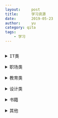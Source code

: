 ```yaml
---
layout:     post
title:      学习资源
date:       2019-05-23
author:     yu
category: qita
tags:
    - 学习
---
```


<pre>
<div id="container">
<details>
<summary>IT类</summary>
Python学习者大礼包 https://pan.baidu.com/s/1tgEK4d5qaIQkfHVaCTcElQ 提取码：d98b
《Python基础教程》
2019Python初识与职业发展 https://pan.baidu.com/s/1vxPjn5BVaTVfmUY6-_0nIw
Python教程-Python从入门到精通（小白必看） https://pan.baidu.com/s/1ddAX15I8dWJvueM6Ncz2Bg
《Python进阶教程》
Python教程-最经典的Django教程 https://pan.baidu.com/s/1aeLw6M30nyuJreyDSayI2Q
Python教程-最经典的Flask框架入门 https://pan.baidu.com/s/1xW5qsmybjTYqh0gVGrZ8RA
《Python高级教程》
Python教程-数据分析入门教程（热门推荐） https://pan.baidu.com/s/1Mz24qiHVKoqMDqWFCM83lQ
《Python工具》
Python相关软件 https://pan.baidu.com/s/1-f9M8XGQDDyEzB_Igl__kA
《HTML5基础》
2019Web前端初识与职业发展 https://pan.baidu.com/s/1B_3-7k3br5Ycix1cwDAkRQ
Web前端教程-页面布局与设备适配 https://pan.baidu.com/s/1B_I9MpIEJzgi76tybHDmIg
Web前端教程-Web前端小白入门 https://pan.baidu.com/s/1wFw8BLqAvVj8TsE8fZcmFg
Web前端教程-页面布局经典案例 https://pan.baidu.com/s/1r-jX6gfU6D46rb39CCYr9A
Web前端教程-JavaScript课程视频 https://pan.baidu.com/s/1N6UMt2L6AF4z0ft9hOwICw
Web前端教程-JavaScript经典案例 https://pan.baidu.com/s/113aG9Aur8hWI3L3sLD6JVA
2019Web前端教程-VUE服务器端渲染之NUXT实战 https://pan.baidu.com/s/1xM2wwLHAFTaVqdC53YtQ1Q
2019Web前端教程-React服务器端渲染之NextJS实战 https://pan.baidu.com/s/1asuWvS2_EdrqsGCoSJsw1Q
2019Web前端教程-GraphQL入门到精通 https://pan.baidu.com/s/140yFksbRYpFhcjRpvWuK_Q
Web前端教程-Web前端框架课程 https://pan.baidu.com/s/1fHOeZSM9mOKp3mvqDQbsUA
Web前端教程-node.js从入门到精通 https://pan.baidu.com/s/1seMgfk1IYpi304OEJGFkUA
Web前端教程-最全的react视频 https://pan.baidu.com/s/1mgZmrNlprM8oy7WyTahIdg
Web前端教程-Angular4从入门到实战 https://pan.baidu.com/s/1OouM_bUD4emOmWOHufVmBA
Web前端教程-Touch从基础应用到实战 https://pan.baidu.com/s/1WOYbRlbirbq00q25PHnZcA
Web前端教程-微信小程序项目实战 https://pan.baidu.com/s/186eMnVkyNpRK3veV2Z4rhw
Web前端教程-混合开发实战讲解 https://pan.baidu.com/s/1WkGWJwJ0h4e_NzdxA22LDQ
Web前端教程-Vue组件之手机通讯录实战 https://pan.baidu.com/s/15dOMxIU_wuD8gtHNsOUQhg
Web前端教程-零基础快速入门开发小程序 https://pan.baidu.com/s/1gInFYhwPZDy8lKStzN43FQ
Web前端教程-用面向对象打造迷你Vue框架 https://pan.baidu.com/s/16PxxLisrs9aNZHPhzK51PQ
Web前端教程-Web前端项目精讲 https://pan.baidu.com/s/1jW6IySV6tAfTDZF85ubAHA
《JAVA基础》
2019Java初识与职业发展 https://pan.baidu.com/s/1rCPncEyQHehIPgNQBEvcXQ
2019Java工具教程 https://pan.baidu.com/s/1GCcFrHKasteIl9XCNrr0Gg
Java教程-Java从入门到精通（小白必看） https://pan.baidu.com/s/1nKcYNVAa2GvXvFz2AnRXcA
--进阶
Java教程-Html和CSS基础 https://pan.baidu.com/s/1G8Rek8a92skCYpIi_i8KeA
Java教程-EasyUI框架入门 https://pan.baidu.com/s/1LiVA5MyRsd0t9LckAqpYSg
Java教程-Web实战入门 https://pan.baidu.com/s/1wJIyZPQm3yQPil10fxcZmw
Java教程-ElasticSearch6入门 https://pan.baidu.com/s/1oiY7r0K5Fapt-ko6YN6q4A
Java教程-Hibernate框架从入门到实战 https://pan.baidu.com/s/1w7pr6bkN2GC_ZdWx0nTgyw
Java教程-2天学会spring框架 https://pan.baidu.com/s/17UTqNqHo7aia8-SehRw6Hg
Java教程-3天学会SpringMVC框架 https://pan.baidu.com/s/1c5ICHS0lAT7eF9kLcILbfA
Java教程-容灾项目从入门到实战 https://pan.baidu.com/s/1mSOFO8VG8BEmt6uQSPmjHA
Java教程-Mybatis框架从入门到实战 https://pan.baidu.com/s/1XbzhXIa1EdRNkVxYlh6fgQ
Java教程-Spring框架实战 https://pan.baidu.com/s/1AJrTpBn0T3aYWTzCY3qDpA
Java教程-Jpa框架实战教程 https://pan.baidu.com/s/1x0jrV-jg1FuFWVO72buOIw
Java教程-Maven框架实战教程 https://pan.baidu.com/s/1h46W7U0h5U6lWtkywHbUIQ
Java教程-Shiro框架从入门到实战 https://pan.baidu.com/s/14Lh5E0WFAK2n1ICbqis1ow
Java教程-SSM框架从入门到实战 https://pan.baidu.com/s/1-FMMYjuJ6DFsJCVa8mSGZA
Java教程-自定义框架实战 https://pan.baidu.com/s/101RH4HZ1_VmVIOhys1Hjtg
《JAVA高级》
2019Java教程-Java微服务架构(SpringBoot+SpringCloud) https://pan.baidu.com/s/1A6HfYaFbRRTDzNoA5odtqg
2019Java教程-Java微服务架构(SpringBoot+Dubbo+Zookeeper) https://pan.baidu.com/s/1GzHTsMVZVjg8ybvMXXwV4Q
Java教程-cas单点登录解决方案 https://pan.baidu.com/s/1IwKwBO7PzukqruflrhGGVg
Java教程-dubbo+zookeeper分布式系统架构基础 https://pan.baidu.com/s/1I-WGYaEhmRGkV_jczDboiw
Java教程-分布式基础知识点教程 https://pan.baidu.com/s/1B8PQh6ZuUbFDB2Z33QvtNA
Java教程-互联网金融P2P实战教程 https://pan.baidu.com/s/1Fkt_G3d7E8Wzs1oi_TMrvw
Java教程-自定义ORM、MVC框架实战 https://pan.baidu.com/s/1cpwwV2gl5UaUegndtQQc9g
Java教程-一天学会Git视频教程 https://pan.baidu.com/s/1-C1kDVTRYG5c7rwOWMjPCQ
Java教程-一天学会SVN视频教程 https://pan.baidu.com/s/1QBs_kIImKWPDEzSSD6qZQg
Java教程-Java微服务架构实战 https://pan.baidu.com/s/1m2E_kP8qsbWj9a0whN1o3w
Java教程-SpringBatch批处理实战 https://pan.baidu.com/s/13uOzcM6noaNvWqMEGldUgw
Java教程-SpringBoot实战 https://pan.baidu.com/s/1UffBBNjZr8BnPbA5UIyr1g
Java教程-SpringCloud全套视频（热门推荐） https://pan.baidu.com/s/16Zo0FtFuhfdojq923JrEew
Java教程-分布式环境搭建教程（热门推荐） https://pan.baidu.com/s/1Nze92fyWiz6pCvH6Ty-lsQ
Java教程-详解微信公众号视频教程 https://pan.baidu.com/s/1gS1_nWKzQVvzagDZt_pmTA
Java教程-详解微信支付入门教程 https://pan.baidu.com/s/1cLpTAzz4gcH4kJHst55Y4w
《java培训正式班笔记文档+同步讲解视频》 https://pan.baidu.com/s/1xo2NmIySotkMBmxPeKLfxQ提取码: qssx
《新手Java基础到入门基础301课》本Java视频不仅适合没有任何编程经验小白，又适合想巩固Java核心技术的上班一族 https://pan.baidu.com/s/1iOvJApyzj9GlrfA1zgzJEg 提取码: bkiy 备用网盘https://pan.baidu.com/s/1hAOp1H2_pwgqVJ9kduzURQ
《某宝买的10000份网站模板打包》这个是非常不错的网站模板，一共有10000份，包含了多个不同的行业，如果你正好需要这个模板的话就可以看看！https://pan.baidu.com/s/1gb8CYl3dC4sw_emU85uePg
《跟着360架构师学习Shell脚本编程》作为运维开发的小伙伴，这门课千万不要错过。https://pan.baidu.com/s/1JHofuj4MDxNsChvAKpJi4g 提取码：3or9
《设计、开发软件大全》包含37项软件各个版本共计500G以上 https://pan.baidu.com/s/1z3hesz5Rlb80zVfaVpLjYQ 提取码：rxyp
《1000份小程序开发教程及素材》https://pan.baidu.com/s/1wTMmsrS9-pgyfi300eQpxw 密码：y3wn
《初级前端找工作面试福利经验》https://pan.baidu.com/s/1gBapjS_YaKFtnfIlE99jkQ 提取码: 1gvc
《Android（安卓）开发全套教程》https://pan.baidu.com/s/1cleUbKr58pi6hUkXPFAh0A提取码：c266
《极客学院Android开发教程》https://pan.baidu.com/s/1gTyNMyFc8SH7-DK5LhNJZg提取密码：dxub
《编程开发大礼包视频（300G+）》https://pan.baidu.com/s/195etNSciWMD01OJcBp27gA提取码：1g2f
《上海交通大学全计算机专业课程教学视频》https://pan.baidu.com/s/1c0OrkQ0
《C++视频教程》https://pan.baidu.com/s/1esHKlAoR5mvQznJZ1UVtUQ 提取码: 6x94
《千峰全套PHP各种教程打包》https://pan.baidu.com/s/1rHC5Id48eMw9g3-f0DxwAg 提取码: f7bi
《C语言，数据结构，python，汇编语言等》比较喜欢小甲鱼的讲课方法  https://pan.baidu.com/s/1ADy1ZSX1YbF5hU1yNPGzBg 提取码：wv58
</details>
<details>
<summary>职场类</summary>
《价值99元实用管理学》https://pan.baidu.com/s/1MTEtB8xvVTtki2nK0Ojf-A 提取码: 7hpn
《新媒体运营地图》 https://pan.baidu.com/s/1R1sbu4o2pAjmCxlATqD0XQ 提取码：htmq
《价值198的马东职场B计划》 马东用三十年来的经验、洞察，为各类职场问题精准把脉，提升你的认知与方法。全面提升听众职场素质，让你了解自己、了解职场、更具备多样能力。https://pan.baidu.com/s/1li3XoMUjhV_GjVF22Jdhiw 提取码：91jc
《2018混沌商学院》https://pan.baidu.com/s/1MYrOnwkFqhcM4mEn5qZeXw 提取码：s25l
《从0开始做增长》分析互联网金融产品的亿级增长策略，讲解“增长”所蕴含的思维逻辑和各项必备能力，帮助你在“增长”这件事上掌握主动权。https://pan.baidu.com/wap/init?surl=rm7DzDIYwVdNIAS3dsOSjg 提取码: gpf5
《110份最新营销全案》https://pan.baidu.com/s/1nq_jP1EBPnDwpJzY1hl2pA 密码：lah7
《18份全球科技大会企业家演讲PPT》https://pan.baidu.com/s/1rrjIIxSHQPXYO8G9L66QKQ 密码：payg
《70份90后00后消费洞察报告》https://pan.baidu.com/s/1AV0d0mZ7njtoHSQpRgLAkg 密码：ajv4
《大中小企业管理制度和绩效方案》https://pan.baidu.com/s/1QyFIiBNefiTlquTIpLnmog 密码：apli
《97份新零售市场研究报告》https://pan.baidu.com/s/1dJ4Pw0nqaflya-ekBOzOLQ 密码：tyop
《PPT模板+教程+鬼刀原画》https://pan.baidu.com/s/1iYYduoeX0GMJnjoiLmiqxw 提取码：dmmw
《鬼刀原画4K及8K壁纸》https://pan.baidu.com/s/1Xu_mU84IJcCV1Vtw25efdA 提取码：5vb7
《200份重量级商业计划书》https://pan.baidu.com/s/14sr7l8iK0I4DmMX1DQ0mAA  密码：qgjj
《300套全周期“创业手册”》https://pan.baidu.com/s/1_5exn76S87B_IR5IP5X8mg 密码：finn
《餐饮店铺运营及管理资料》https://pan.baidu.com/s/1ap2px1Nfy4yZhAouByGkMw 密码：bwy3
《300份2017上半年最新市场研究报告》https://pan.baidu.com/s/1pa7d5wkLgUK-lODdOucpLg 密码：nqbo
700份最全股权方案：股权投融资方案、股权激励方案、股权分配、股权众筹、新三板、股权增资变更优化方案等 https://pan.baidu.com/s/16o6xAidma4IDqeBh4dahLg 密码：twog
《淘宝全套店铺运营资料》https://pan.baidu.com/s/1EFo5h-g5JPO9aihrMA9x_A 密码：haw4
《550份著名企业内部销售培训资料》https://pan.baidu.com/s/1InzB1cIRsaB3XfS7kh-sIw 密码：xxkv
《超10G，企业营销策划案例》https://pan.baidu.com/s/1MWlB4N7HYyZmk0UMW3dPmw 密码：jdgh
《7个“风口”》https://pan.baidu.com/s/13fIjGAPCH7JbmiHivMTrLw 密码：c2rk
《0~6岁CEO必备创业资料等多个文件》https://pan.baidu.com/s/1guxozkQOC1TlalTLqmHsbw 密码：o9xz
《388份人工智能与机器人BP与研究报告》https://pan.baidu.com/s/19-dYwelcitRLw9tzoPIYmA 密码：o84p
《服饰行业管理与店铺运营》https://pan.baidu.com/s/1VmYK2joHQVcddIXISnqXVg 密码：iqj9
《跨境电商全套攻略》https://pan.baidu.com/s/1X-2b1smvYG0krny-nVyjKQ 密码：zpzw
《各类合同范本大全》https://pan.baidu.com/s/1kPClgAWtBk-BECwwpHaKDg 密码：nviu
《总经理手册》https://pan.baidu.com/s/1g8EKStlPJ4TFOlPbIBsekw 密码：abvl
《做一个不一样的新媒体人 1100份》https://pan.baidu.com/s/1RDe24nx6t7ziBsBu1aspNw 密码：zro3
《大数据研究报告 92份》https://pan.baidu.com/s/1gyz5xc1pOZpfkZ-VTcaqrg 密码：n86y
《大中小企业管理制度和绩效方案》https://pan.baidu.com/s/1Uk_xnVt9ANuzoj87yGllmA 密码：o7rv
《最全教育培训行业资料》https://pan.baidu.com/s/1taHA3W124PAY7FClncGa1Q 密码：wiug
《100份 农行业BP及研究报告》https://pan.baidu.com/s/1oNcmJvRG3M6X4D0qYneKFQ 密码：d6zp
《83份商业计划书》https://pan.baidu.com/s/1I65mxMDWRvrMSkxZI8xEAg 密码：btwb
《2017行业报告300份》https://pan.baidu.com/s/1IBf5x-sJKVFECnB4bff9Bg 密码：qyt0
《湖畔大学全套课程》https://pan.baidu.com/s/1iKJkXpzn1_gKpQmTTWNasg 密码：py6u
《146个营销推广策划案例》https://pan.baidu.com/s/1uM-0yCNCZllBSZo3G8kDfg 密码：g59n
《20000幅8大行业大公司经典广告》https://pan.baidu.com/s/1ENPcFp3QvgHV6NqvxKxjxw 密码：6bsf
《2000份市场营销手册》https://pan.baidu.com/s/1P9Q_Oua3njuFuEsWOOt4bw 密码：fo80
《电商运营和电商企业管理最新干货》https://pan.baidu.com/s/17uNkQciNPWpiVUlBJGVQkw 密码：v9s6
《214个品牌创意文案策划》https://pan.baidu.com/s/1PaIAJ0p3dwN_Q_e5rmZI7w 密码：8q4e
《3500份人力资源（HR）管理资料》https://pan.baidu.com/s/1QxNKF0q5qnAQOdv-6RTDlg 密码：0m3c
《391个 企业&品牌推介传播方案》https://pan.baidu.com/s/11JMV6NJRtXsFw6PJKOLDHA 密码：gub1
《最新生鲜水果行业运营资料》https://pan.baidu.com/s/1ZJkvg9147B7zV0PGF3kzlQ 密码：z74o
《微信营销文案策划全集（价值3万元）》https://pan.baidu.com/s/1qauj8gur5edwKkn3ikfzsw 密码：w115
《大王真电商干货包》https://pan.baidu.com/s/1QmVbLha5xuJXCaANDZu3fA 密码：r5m0
《各种行业分析报告》https://pan.baidu.com/s/1OFVzJ23SRN89twBw5V2sUQ 密码：wpce
《史上最大力度电商干货包》https://pan.baidu.com/s/1uKiEXfk4mavgv86T0EMo7w 密码：0sxg
《跨境电商全攻略》https://pan.baidu.com/s/13PLjYEU1B3rWk6NUuw4eFQ 密码：uyl5
《240份 区块链课程讲解及市场分析报告》https://pan.baidu.com/s/1xoyhUntK7Fx141kEHJp79g 密码：fi51
《300份家居、家具行业BP及研究报告》https://pan.baidu.com/s/1FuT_qNj_btnpru11BnrpMw 密码：kj70
《299元买的微信营销资料打包》这些文章都是外面高质量的营销文章，引流是非常有用的~https://pan.baidu.com/s/1RFBtK3j5rD_FJd7WbQ3vWA 提取码: 389l
《高情商沟通说话技巧36课》https://pan.baidu.com/s/1hDy0G3UTGJC-RkHrkaigxw 提取码: wxmn
  GitChat 2018付费文章教程合集 https://pan.baidu.com/s/154UmC6JHCCKkta0eIAYPBw 提取码：rnhs
《利用空余时间写作月入十万》https://pan.baidu.com/s/1oWvcTfQhB9CSKi85ZqDB5w 提取码: qfy7
</details>
<details>
<summary>教育类</summary>
《淘宝购买的，各名校教程,约550多G》https://pan.baidu.com/s/1tLx2HlyEWHR6AL8WLhWR_A 提取码：gilj
《黄西的幽默沟通课：从自卑到自信的表达艺术》从自我定位、幽默方法、实景演练三个方面，为你带来轻松实用的幽默沟通课程 https://pan.baidu.com/s/1mn2uu3n4F_tQQmTtt5jbQQ 提取码：jxo3
《北大心理学：20个策略沟通术》10大表达技巧，帮你解决生活中90%的沟通难题，说话恰到好处，在哪都能“吃得开”https://pan.baidu.com/s/119HJ4D6JjjMLOScwXa7XJA 提取码：fqi1
《价值99刘晗法律思维30讲》这是一门向所有人介绍法律智慧和法律体系演变逻辑的通识课程。教会你一开始就能避开法律风险，做大概率赚大钱的投资和行业！https://pan.baidu.com/s/1l-QFJm3o9IU1fA-PYCMxZQ 提取码：3tz4
《经济学名师陆铭：中国经济72讲》https://pan.baidu.com/s/1N8VrOIf0IK-rMsnWyk7aBw 提取码：vvwn
《2018年-2019年初级会计实务价值1050+2400元合集》https://pan.baidu.com/s/1aK1cbgfw1PPjURGa1kyu5A 提取码: u96f  https://pan.baidu.com/s/1HP4N-7OBlfqJdGiTl9M_FQ 提取码: jdfv
《薛兆丰的经济学课 得到课程分享》https://pan.baidu.com/s/1O0oPAkBNzqw0xcAq6iK9gA 提取码：emvo
《幼儿教程合集》9G，包含儿歌、书籍、教材、练习卡 https://pan.baidu.com/s/1MAy0b7QOvk7Xi5XUvv-4ow 提取码：da6q
《2019年最新版本《喜茶全套配方技术全套》完整版 内部资料》https://pan.baidu.com/s/1VZa0DOcKxAdz7In_yTbiCg 提取码：fyd0
《2019公务员考试近5年省考联考真题点睛班》https://pan.baidu.com/s/1nWtoJld5v1cQYvtE_i9WiA 密码：2Ibg
《2019《教师资格证》《综合素质》《教育知识与能力》》 https://pan.baidu.com/s/1DkvYBLagR1yASojoJ_slag 提取码：4efn
《2019省考联考2980元红领决胜班《判断推理》》https://pan.baidu.com/s/1E73Vlp5yh_RUl6mV1Ke1Aw 密码：1mB4
《2019注册税务师》https://pan.baidu.com/s/1AHVafFuiPEO_9tvE2b4-dg 提取码：nfr9
《2019二级建造师》https://pan.baidu.com/s/1WPViFKMAhCdbVUkU31KeVw 提取码：8888
《陈立客厅心理辅导》https://pan.baidu.com/s/1dYY7OIKVosKnTH7Ig-YlkQ 提取码：8888
《篮球教程20G》https://pan.baidu.com/s/10EeWNPj8nLT9_xc2E69A1w 提取码：8888
《字体设计六X脉X神剑》https://pan.baidu.com/s/1M1NGBneggBJ9s6TX4eRk7g 提取码：8888
《Zealer 199元十万会员视频》https://pan.baidu.com/s/1i7LMkGKO6yH8d-hQL7S4Sg 提取码：8888
《2019年李永乐线性代数基础班+ 强化班 修复错误版（完）》https://pan.baidu.com/s/1bI7DhZVPUcUo-5-FVfX8YQ 提取码：ogt1
《全球科技通史》全书从远古科技、古代科技、近代科技和现代科技四个部分，详细描述了几万年来农业、工业、天文、地理、生物、数学等各个领域关键性的人物、事件及意义，绘制了一幅科技驱动历史的恢宏画卷。https://pan.baidu.com/wap/init?surl=MOXs4aRD1noFF7qSxF5Qzg 提取码: purj
《2018汤家凤-真题解析班2013-2017》 https://pan.baidu.com/s/11KYrG9V6hjnlAvCxfWx08g 提取码：ar8n
《30天手绘训练零基础入门全教程》因为绘画有一套系统的美学+技法理论，馨竹是少有的即会教，又画得好的老师。 PS：2019年绘画行业非常吃香，据说淘宝手绘一张照片都得好几十，感兴趣的存~ https://pan.baidu.com/s/1IouhV4tAacz_bVCcw1n4fA 提取码：u5hf
《2018知乎精品课程》https://pan.baidu.com/s/VyyjygYCYttptb0e0WB4A 提取码：gnzc
《金蝶的全系列试用版》https://pan.baidu.com/s/15GjSdN_c6q3e_VfoT_KxKg 密码: o2vh
《第九版医学教材》https://pan.baidu.com/s/1UzHH6siIaEolS1n4RqOhiw 提取码: d488
《1-9年级英语易错题+必做题》https://pan.baidu.com/s/1NsJOHM4O1eLmUE4CDAjdtQ 提取码：yzmq
《网易云课堂-视频教程：10天精通Project项目管理 2.0版》https://pan.baidu.com/s/1zY7WAHc4aKNK2r0sY491RA 提取码: 4spv
《61儿童节精选素材包》https://pan.baidu.com/s/1X77wTtwm8OgOVFgDr2KPLQ 提取码: pfwk
《170个知乎Live 精品课程》https://pan.baidu.com/s/1qGxwD2DUK5pcIqPhTes71A 提取码：xw05
《魔方学习教程，助你从零基础到高级玩家》https://pan.baidu.com/s/1akt6C0oL1dueNTVwVA3Cpw 提取码: 52pj
《小学数学试卷汇总》https://pan.baidu.com/s/1GwQwWNc8cASSgXGCm9_JXw 提取码：akxe
《乐乐学堂——（小学初中都有）》https://pan.baidu.com/s/1iC9zqw7ODbSgvuFND4tt0g 提取码：14j3
《巧虎乐智小天地，大陆语》https://pan.baidu.com/s/1mvfDek1YoEXVmhtFA6A1vw 提取码：d0kj
《全国注册消防工程师DL葛磊案例分析》https://pan.baidu.com/s/1IHeE-kBR87QdX2zxpjxuTg 提取码：9y6r
《一天一节名校大师课，重塑你的学习力》https://pan.baidu.com/s/1B_LZMuaH_PCFXBvuVhvs2Q 提取码：mX73
《四级综合资料》https://pan.baidu.com/s/1x_DDttoxej-L2U563lLhlw 提取码: wakq
《四级历年真题》https://pan.baidu.com/s/1pbjirdT4d3unrkQtqGbrsg 提取码: znjh
《英语四六级学习资源 75g》https://pan.baidu.com/s/1pnkhRC5rJID2v4nxa1APTw 提取码：odcg
《口语》https://pan.baidu.com/s/1hoaxSWnimHufk47pAwTyrA 提取码: hdbp
《六级资料集合》https://pan.baidu.com/s/1X4RhRal5jMAR_7TTXOEWLg 提取码: 32ys
《英语学习资料https://pan.baidu.com/s/1iLiGat0M5-ODp4SGzDDyOQ 密码：3rr8
《杜云生全集 演讲视频全集》https://pan.baidu.com/s/1-AU_PX84pKUOXFnc796oIg 提取码: uy1g
《雷军、徐小平御用律师：张明若-股权私房课（完结）》https://pan.baidu.com/s/1UzWCm9l46sF92t7N83pU6A 提取码: 5ks2
《xcel图表拒绝平庸，图表之道，让你的图表与众不同》https://pan.baidu.com/s/1ogfjjY1IZa3i8ATdeONSRw 提取码: ix7v
《实现Excel小白到高手的进阶》https://pan.baidu.com/wap/init?surl=IJDXGDj-EJkZExdaskzmFg 提取码：bt1k
《ppt课程，《我懂个p，超人气课程》》https://pan.baidu.com/s/1CWUqucj2m0lA7VIZseURRQ 提取码：nzky
《0基础做高逼格ppt征服老板》https://pan.baidu.com/s/1Mt66n_6zLDehJm3bfboErw 提取码: yfjn
《2019系统集成项目管理工程师课程》https://pan.baidu.com/s/1YweTsrY-BllYs_jlDtqhgw提取码：rqd6
《2009-2018系统集成项目管理工程师历年真题（含上下午试题和答案解析）》https://pan.baidu.com/s/1FXkDxQmKPakdUINXP1KNjg 提取码：ay9x
《软考系统集成项目管理师考试2019》https://pan.baidu.com/s/1hQUhoE1Hlv1pwUGso1dCFw提取码：8stw
《2020张宇1000题pdf》我能找到的最干净的1000题了https://pan.baidu.com/s/1fdueHUb84MajnIxcwVHJFQ 提取码：6wvt  
《百家讲坛中国历史音频珍藏版》一共92部合集，历史迷必备~https://pan.baidu.com/s/1m-XgXZwYuKkFK4od1tb4lA 提取码: 37l3 备用网盘 https://pan.baidu.com/s/1qGOCFLtl1-s6nDYRArOUcg
《价值99给新中产的理财课》本私家课集结了12位来自上海和香港多家金融机构的、从业经验超过10年的理财专家为你解读房产、保险、基金、债券、外汇、黄金等十多个投资门类的基本逻辑并提供切实可行的操作方法。https://pan.baidu.com/s/1z0ptkYk3GluVeWFXLB5ctw 提取码: hcw5
《教你通过个人爱好副业赚钱》https://pan.baidu.com/s/1NEdMmz0jyQoeSdRNepSZsA 提取码：usx2
《台球视频初级到高级精品课程》https://pan.baidu.com/s/1GumhzM9exFTyAoqGhDPPgQ
《21天影响力倍增人际沟通术》https://pan.baidu.com/s/1JZ3Oj5tiaSNo7hMP2fCb1A 提取码: ubjn
《199元 许岑讲的PPT提升课》https://pan.baidu.com/s/1DBs-ikpe3gWH6zkvZX-QIQ 提取码: 5ecj
《教学视频-人体解剖教程 10.99g》https://pan.baidu.com/s/1OA2IfvNuvu4tPjW6Al1pqg
《高考多科目学习全套课程打包》包含了很多不同的科目！https://pan.baidu.com/wap/init?surl=ZjeYoZLY-fvxbUpofTCSHw 提取码: 7wnb 备用网盘https://pan.baidu.com/s/167xHtCBUx-ouIDmst3O41w
《价值299的杨超教你用导演思维看电影》https://pan.baidu.com/wap/init?surl=r2mLBnCY-SIYhbZsBLWlAQ  提取码: 4r9a
《零基础掌握多国语言学习法大合集百度网盘下载》https://pan.baidu.com/s/1Ol-u0ZaAIOsp0KYylt3J3w 提取码: j82p
《龙飞虎 6个月从0学会英语》https://pan.baidu.com/s/1aKXccTC_W71zr0Duh8U4lg 提取码: kvqr
《网易售50元的时间管理课程》https://pan.baidu.com/s/136vaRo9l0UVZwQnQMdaAFg 提取码: c3xu
《姬广亮-提高五倍记忆力的8个秘诀》https://pan.baidu.com/s/1DdZ5XV7g4arnL9hsGX4kNA 提取码: h18s
《价值2580元日语新手到入门教程》上百节教程，让对日语有兴趣的朋友轻松入门、更快了解日语，每一节都是全网经典 https://pan.baidu.com/s/1BuwJXe2M4N0lH6AR-2Z40g 提取码: z9zh 备用网盘:https://pan.baidu.com/s/1_ZnemtXIF0-qB_b1NGFA1A
《搬运237套《喜马拉雅收费音频大合集》20000多个音频180G资源》https://pan.baidu.com/s/1aQuZymQv2qLvFfnvmWkwYQ  提取密码：3bxv
《李银河的52堂性学课，人人都需要的性爱锦囊》https://pan.baidu.com/s/1jnjapm8gcAL5reSF_y0wsg 密码：q8fo
</details>
<details>
<summary>设计类</summary>
《3Dmax教学视频合集》https://pan.baidu.com/s/1A3GzRgRC3cmJAgHMjsMVBA 提取码：gt8f
《3Dmax软件包（包含素材和软件）》https://pan.baidu.com/s/157Eef5rqLz_3t4AhdUF7Vw 提取码：uxjq
《史上最全的PS海量教程分享》海量设计的ps教程，还有各式练手素材，软件等等，让你学习ps娱乐之余还能赚钱！https://pan.baidu.com/s/15HkEIz2I8wNscomlwrDXkw 提取码gnuu
《PS最新460G全套教程大汇总》https://pan.baidu.com/s/1Nx90ixihbIQd4vQEERV5vA
《某宝在卖的Eagle优秀设计参考文件》 50G左右 https://pan.baidu.com/s/1_75-b_lcI__-RWvv05K40Q 提取码：4yu1
《Adobe Premiere Pro CC 2018视频学习教程和素材》https://pan.baidu.com/s/1NIBEd88alT62tetqVhNbkg 密码:q582
《敬伟Photoshop教程》网络最红的零基础的生动详尽教程 https://pan.baidu.com/s/1NaEjsq3U0G0JzpCW909Iaw 提取码：lg7w
《Illustrator CC 入门到精通Adobe全球TOP10讲师马丁》教你从怎样画圆形、矩形这样最基础的功能讲起，逐渐过渡到如何创作复杂的图形、标志、名片等。https://pan.baidu.com/s/1PEzgN40k5OkZMXg0M9I0Kg 提取码: 7v65
《自由职业摄影师教程》https://pan.baidu.com/s/1ZKSw0VTMHgvytkvSNlWFDQ 提取码: wdsm
《网络技术教程合集》多教程合集，PS教程的，图片调色、人像后期处理，草图描绘，斗图素材，记忆方法，围棋教学，书法教程，培养你自己的风格字体 干货必存！https://pan.baidu.com/s/1nK-uyEUQUl0h24BjnCowCA
</details>
<details>
<summary>书籍</summary>
《1938年版和1973年版鲁迅全集pdf电子书》老版鲁迅全集，偶然间收集到的。比较早的版本。人民文学出版社的版本应该都好找。就发一下不好找的吧。https://pan.baidu.com/s/1DGPggrV7D-5iqDSIJhx1AA 提取码：r0cy  
《二十四史全全译》https://pan.baidu.com/s/1ySjBKuH9uSp30hqBVBBj3w提取码: 6mgg
《1.3万本小说合集，看瞎你的眼别怪我！》https://pan.baidu.com/s/1c9kF3Uyw6seYU1XStDY4QA 提取码: mds7
《张千帆作品集》https://pan.baidu.com/s/1o7eupZNfdNcquoxvOuxWcg 提取码:q374 （含宪法学讲义第三版PDF）
《听60本豆瓣高分书全面提升见识、智慧、格局（完结）》https://pan.baidu.com/s/1LcGujx9TXq0N632nrT7sjQ 提取码: qf7h
《价值99的精读全球好书100本》https://pan.baidu.com/s/1mJbSFzTXPFNc5WbVU-UtfQ 密码: n7wq
《中国历代名画（无损格式） 约8G》https://pan.baidu.com/s/1PxBBjQsAla11YzsM44ixfg 提取码：2v42
《2018年度 JAVA,PYTHON,计算机Kindle电子书合集》https://pan.baidu.com/s/1OtnHfICIuqYN15bnsV01qQ 提取码：eywf
</details>
<details>
<summary>其他</summary>
《某宝50元买的训狗狗听人话教程》狗子很可爱，拆家很上头，养狗有三怕：拆家、乱拉屎、整夜叫。现在给养狗子的老铁免费分享淘宝买的训狗教程。让狗子不再成为你的负担！https://pan.baidu.com/s/1YPBofwdtLyXtCYHj8ZgscA 提取码：pwde
《价值1980元买的脱单VIP课程》花了1980元买的脱单儿课程 ，一招教你摆脱单身狗的命运，一共有71课 https://pan.baidu.com/s/1BR95xPFTtSSAhqs9gaBH9g 提取码：ks2i
《史上最全买车攻略（完结）》https://pan.baidu.com/s/1qadc09Wu6_UrUmxl5FA5Aw 提取码：xmhc
《新房子装修》https://pan.baidu.com/s/1Z4c-ER5cZNkU21PK8AT7PQ 提取码: u164
《性情大师训练馆男+女课程》https://pan.baidu.com/s/1tKSPXbptTINxkGFnqoSp_A 提取码: bd3c
《EDF有氧健身体操》日本漂亮小姐姐带你一起来做有氧运动，帮助你改善身体状态。https://pan.baidu.com/s/1-OgP354yNEXnNUFRYoFdng 提取码：b99q
《广东萝卜牛杂秘制小吃配方》这是广东地区的特色小吃，正宗地道的广东萝卜牛杂配方，做出的是记忆中的美味~https://pan.baidu.com/s/10UcdWuwiBj5tgQ0UGOXm_w 提取码：lxn4
《手把手教你15道法式甜点》轻松将纷繁复杂的工艺，用最浅显易懂的方式，手把手演示受教，不放过每一个细节。https://pan.baidu.com/s/1dcehorplaukT8Nv51P3dpA 提取码：xfnr
《超模瘦腿课视频教程 女性专用福利》这个是关于女性瘦腿教程，里面教程是非常丰富的！https://pan.baidu.com/wap/init?surl=irZEpggRLzKHz6Oajppk4g提取码: n4u5
《改变人生的12堂整理术课》https://pan.baidu.com/s/166ZWdB4rNiBYxX6kdQFEDQ 提取码: amsj
《编织相关的资源包括了毛衣等编织电子书与图片，无视频。21GB》https://pan.baidu.com/s/1u1EIDGveuh8aSjyVa35FoA 提取码：0ObA
《成为老婆眼中全能的男人，家庭生活实用技巧大全超高清全彩版》https://pan.baidu.com/s/1L_I8EPc6i_KpGyNH3hv_PQ 提取码: 9zt3
《全国县志，看看有你老家原来是什么样子》https://pan.baidu.com/s/1RmXt9jZCLwS7kAmMb_Qtzg 提取码：uaup
《微信撩妹对话秘笈》教会大家怎么去撩妹，怎么去对话，撩妹还是十分需要技巧的，不然怎么可以把妹呢！对这个感兴趣的可以看看这个教程！https://pan.baidu.com/wap/init?surl=re75GJvjTOnmcPRiBJ97iQ 提取码: enq3
《某宝的伪音萝莉全套教学课程》伪音教学课程，里面是教会你怎么模拟萝莉音，各种不同的说话音可以调整，让大家在说话的时候可以更加好听！https://pan.baidu.com/wap/init?surl=3_p9OsD2fkJaTXFUt5OH6A 提取码：tulh
《金曲精选_《法国母带》》1比1直刻母带_模拟之声慢刻CD》https://pan.baidu.com/s/1DtwneNLHWEPyvwDNEfb4pw  提取码：p37p
《转笔小技巧视频教程》https://pan.baidu.com/s/1LVYP9YF2tiTX0VMPCWmcUQ 提取码: mcun 备用网盘  https://pan.baidu.com/s/1JUeY27egY7Px2w_fy1rRLg
《28天速效科学增高训练教程》https://pan.baidu.com/s/1CKGK005j82SMKwl-eNyqhQ 提取码: tb2u
《巴赫全集》41.59G 古典音乐 https://pan.baidu.com/s/1nvk7psl
《2019无损车载MP3音乐DJ打包》这个是一个车载音乐合集，里面有最新热门的车载音乐，可以直接导入你的小车里面，更加方便的听取！https://pan.baidu.com/wap/init?surl=L_bawSxna1srCKCzEfTC_g提取码：p0vv
《迅雷9年费VIP破解版》登录任意账号都是会员，实测10M一秒！https://pan.baidu.com/s/19Wfq5eBjU2FKKo6ObQqa6w 提取码：9iqo
《office2003～2019办公软件全系列》（PS：激活工具里面自带）https://pan.baidu.com/s/1fcgTpOQyDSdHQlFZu4CcoA 密码：Y915
《福昕高级PDF套装 企业永久授权版》https://pan.baidu.com/s/1Ktog2zZT7orU5VexBQz_fg  提取码: p3ak
</details>
</div>
<script>
window.onload=function(){
  var div = document.getElementById("container");
  var s=div.innerHTML;
var re = /(http:\/\/|https:\/\/)((\w|=|\?|\.|\/|&|-)+)/g;
  div.innerHTML=s.replace(re,"<a <a href='$1$2'>$1$2</a>");
}
</script>
</pre>
